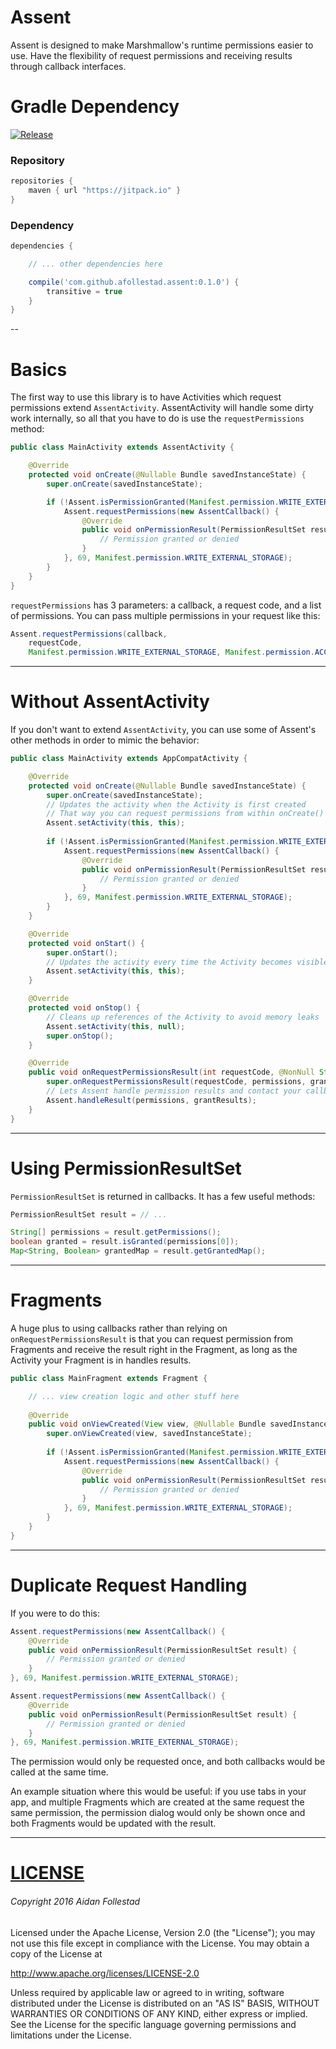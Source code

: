 # Assent

Assent is designed to make Marshmallow's runtime permissions easier to use. Have the flexibility of
 request permissions and receiving results through callback interfaces.

# Gradle Dependency

[![Release](https://img.shields.io/github/release/afollestad/assent.svg?label=jitpack)](https://jitpack.io/#afollestad/assent)

### Repository

```gradle
repositories {
    maven { url "https://jitpack.io" }
}
```

### Dependency

```gradle
dependencies {

    // ... other dependencies here

    compile('com.github.afollestad.assent:0.1.0') {
        transitive = true
    }
}
```

--

# Basics

The first way to use this library is to have Activities which request permissions extend `AssentActivity`.
AssentActivity will handle some dirty work internally, so all that you have to do is use the `requestPermissions` method:

```java
public class MainActivity extends AssentActivity {

    @Override
    protected void onCreate(@Nullable Bundle savedInstanceState) {
        super.onCreate(savedInstanceState);

        if (!Assent.isPermissionGranted(Manifest.permission.WRITE_EXTERNAL_STORAGE)) {
            Assent.requestPermissions(new AssentCallback() {
                @Override
                public void onPermissionResult(PermissionResultSet result) {
                    // Permission granted or denied
                }
            }, 69, Manifest.permission.WRITE_EXTERNAL_STORAGE);
        }
    }
}
```

`requestPermissions` has 3 parameters: a callback, a request code, and a list of permissions. You
can pass multiple permissions in your request like this:

```java
Assent.requestPermissions(callback, 
    requestCode,
    Manifest.permission.WRITE_EXTERNAL_STORAGE, Manifest.permission.ACCESS_FINE_LOCATION);
```

---

# Without AssentActivity

If you don't want to extend `AssentActivity`, you can use some of Assent's other methods in order to
mimic the behavior:

```java
public class MainActivity extends AppCompatActivity {

    @Override
    protected void onCreate(@Nullable Bundle savedInstanceState) {
        super.onCreate(savedInstanceState);
        // Updates the activity when the Activity is first created
        // That way you can request permissions from within onCreate()
        Assent.setActivity(this, this);
        
        if (!Assent.isPermissionGranted(Manifest.permission.WRITE_EXTERNAL_STORAGE)) {
        	Assent.requestPermissions(new AssentCallback() {
	            @Override
            	public void onPermissionResult(PermissionResultSet result) {
	                // Permission granted or denied
            	}
        	}, 69, Manifest.permission.WRITE_EXTERNAL_STORAGE);
    	}
    }

    @Override
    protected void onStart() {
        super.onStart();
        // Updates the activity every time the Activity becomes visible again
        Assent.setActivity(this, this);
    }

    @Override
    protected void onStop() {
        // Cleans up references of the Activity to avoid memory leaks
        Assent.setActivity(this, null);
        super.onStop();
    }

    @Override
    public void onRequestPermissionsResult(int requestCode, @NonNull String[] permissions, @NonNull int[] grantResults) {
        super.onRequestPermissionsResult(requestCode, permissions, grantResults);
        // Lets Assent handle permission results and contact your callbacks
        Assent.handleResult(permissions, grantResults);
    }
}
```

---

# Using PermissionResultSet

`PermissionResultSet` is returned in callbacks. It has a few useful methods:

```java
PermissionResultSet result = // ...

String[] permissions = result.getPermissions();
boolean granted = result.isGranted(permissions[0]);
Map<String, Boolean> grantedMap = result.getGrantedMap();
```

---

# Fragments

A huge plus to using callbacks rather than relying on `onRequestPermissionsResult` is that you
 can request permission from Fragments and receive the result right in the Fragment, as long as
 the Activity your Fragment is in handles results.
 
```java
public class MainFragment extends Fragment {

    // ... view creation logic and other stuff here
    
    @Override
    public void onViewCreated(View view, @Nullable Bundle savedInstanceState) {
        super.onViewCreated(view, savedInstanceState);
        
        if (!Assent.isPermissionGranted(Manifest.permission.WRITE_EXTERNAL_STORAGE)) {
        	Assent.requestPermissions(new AssentCallback() {
            	@Override
            	public void onPermissionResult(PermissionResultSet result) {
	                // Permission granted or denied
            	}
        	}, 69, Manifest.permission.WRITE_EXTERNAL_STORAGE);
    	}
    }
}
```

---

# Duplicate Request Handling

If you were to do this:

```java
Assent.requestPermissions(new AssentCallback() {
    @Override
    public void onPermissionResult(PermissionResultSet result) {
        // Permission granted or denied
    }
}, 69, Manifest.permission.WRITE_EXTERNAL_STORAGE);

Assent.requestPermissions(new AssentCallback() {
    @Override
    public void onPermissionResult(PermissionResultSet result) {
        // Permission granted or denied
    }
}, 69, Manifest.permission.WRITE_EXTERNAL_STORAGE);
```

The permission would only be requested once, and both callbacks would be called at the same time.

An example situation where this would be useful: if you use tabs in your app, and multiple Fragments
which are created at the same request the same permission, the permission dialog would only be shown once
and both Fragments would be updated with the result.

---

# [LICENSE](/LICENSE.md)

###### Copyright 2016 Aidan Follestad

Licensed under the Apache License, Version 2.0 (the "License");
you may not use this file except in compliance with the License.
You may obtain a copy of the License at

http://www.apache.org/licenses/LICENSE-2.0

Unless required by applicable law or agreed to in writing, software
distributed under the License is distributed on an "AS IS" BASIS,
WITHOUT WARRANTIES OR CONDITIONS OF ANY KIND, either express or implied.
See the License for the specific language governing permissions and
limitations under the License.
